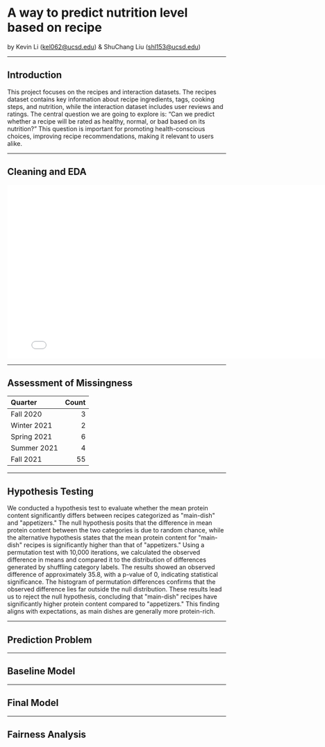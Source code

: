 # A way to predict nutrition level based on recipe

by Kevin Li (kel062@ucsd.edu) & ShuChang Liu (shl153@ucsd.edu)


---

## Introduction

This project focuses on the recipes and interaction datasets. The recipes dataset contains key information about recipe ingredients, tags, cooking steps, and nutrition, while the interaction dataset includes user reviews and ratings. The central question we are going to explore is: “Can we predict whether a recipe will be rated as healthy, normal, or bad based on its nutrition?” This question is important for promoting health-conscious choices, improving recipe recommendations, making it relevant to users alike.

---

## Cleaning and EDA

<iframe src="assets/file-name.html" width=800 height=400 frameBorder=0></iframe>

---

## Assessment of Missingness


| Quarter     |   Count |
|:------------|--------:|
| Fall 2020   |       3 |
| Winter 2021 |       2 |
| Spring 2021 |       6 |
| Summer 2021 |       4 |
| Fall 2021   |      55 |

---

## Hypothesis Testing

We conducted a hypothesis test to evaluate whether the mean protein content significantly differs between recipes categorized as "main-dish" and "appetizers." The null hypothesis posits that the difference in mean protein content between the two categories is due to random chance, while the alternative hypothesis states that the mean protein content for "main-dish" recipes is significantly higher than that of "appetizers." Using a permutation test with 10,000 iterations, we calculated the observed difference in means and compared it to the distribution of differences generated by shuffling category labels.
The results showed an observed difference of approximately 35.8, with a p-value of 0, indicating statistical significance. The histogram of permutation differences confirms that the observed difference lies far outside the null distribution. These results lead us to reject the null hypothesis, concluding that "main-dish" recipes have significantly higher protein content compared to "appetizers." This finding aligns with expectations, as main dishes are generally more protein-rich.

---

## Prediction Problem





___

## Baseline Model




___

## Final Model




___

## Fairness Analysis






